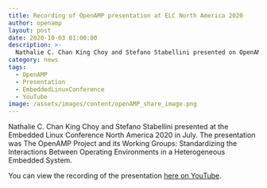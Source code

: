 ```yaml
---
title: Recording of OpenAMP presentation at ELC North America 2020
author: openamp
layout: post
date: 2020-10-03 01:00:00
description: >-
  Nathalie C. Chan King Choy and Stefano Stabellini presented on OpenAMP at ELC North America 2020. The recording is now available on YouTube.
category: news
tags:
  - OpenAMP
  - Presentation
  - EmbeddedLinuxConference
  - YouTube
image: /assets/images/content/openAMP_share_image.png
---
```


Nathalie C. Chan King Choy and Stefano Stabellini presented at the Embedded Linux Conference North America 2020 in July. The presentation was The OpenAMP Project and its Working Groups: Standardizing the Interactions Between Operating Environments in a Heterogeneous Embedded System.

You can view the recording of the presentation [here on YouTube](https://youtu.be/rLWl4fLbIJI).
